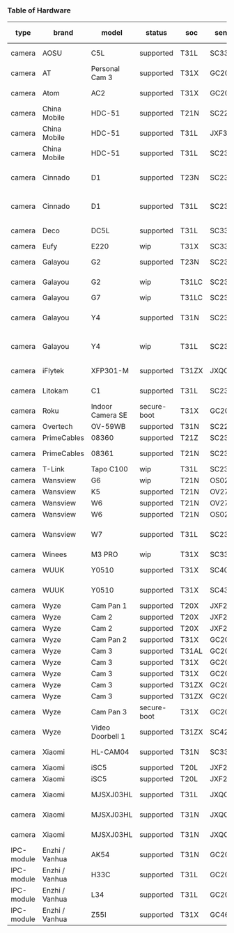 
### Table of Hardware

  | type       | brand          | model            | status      | soc   | sensor  | wifi       | flash MB | CPU MHz | RAM MB | ethernet | wifi  | data     | resolution            | power                | price      | 
  | --         | --             | --               | --          | --    | --      | --         | --:      | --:     | --:    | --       | --    | --       | --                    | --                   | --         | 
  | camera     | AOSU           | C5L              | supported   | T31L  | SC3336  | RTL8188FTV | 16       | 1000    | 64     |          | b/g/n | wifi     | 2304x1296@30fps       | wired                | 63 USD     | 
  | camera     | AT             | Personal Cam 3   | supported   | T31X  | GC2053  | ATBM6031   | 16       | 1400    | 128    |          | b/g/n | wifi     | 1920x1080@30fps       | battery?             |            | 
  | camera     | Atom           | AC2              | supported   | T31X  | GC2053  | ATBM6031   | 16       | 1400    | 128    |          | b/g/n | wifi     | 1920x1080@30fps       | wired 5V/1A          |            | 
  | camera     | China Mobile   | HDC-51           | supported   | T21N  | SC2235  | RTL8189FTV | 16       | 800     | 64     |          | b/g/n | wifi     | 1920x1080@50fps       | wired                |            | 
  | camera     | China Mobile   | HDC-51           | supported   | T31L  | JXF37   | RTL8188FTV | 16       | 1000    | 64     |          | b/g/n | wifi     | 2400x1440@5~30fps     | wired                |            | 
  | camera     | China Mobile   | HDC-51           | supported   | T31L  | SC2332  | RTL8188FTV | 16       | 1000    | 64     |          | b/g/n | wifi     | 1920x1080@30fps       | wired                |            | 
  | camera     | Cinnado        | D1               | supported   | T23N  | SC2336  | ATBM6012BX | 8        | 1400    | 64     |          | b/g/n | wifi     | 1920x1080@30fps       | wired 5V/1A          | 30 EUR ??? | 
  | camera     | Cinnado        | D1               | supported   | T31L  | SC2336  | ATBM6031   | 8        | 1000    | 64     |          | b/g/n | wifi     | 1920x1080@30fps       | wired 5V/1A          | 30 EUR ??? | 
  | camera     | Deco           | DC5L             | supported   | T31L  | SC3336  | RTL8188FTV | 16       | 1000    | 64     |          | b/g/n | wifi     | 2304x1296@30fps       | wired 12V/0.25A      | 63 USD     | 
  | camera     | Eufy           | E220             | wip         | T31X  | SC3336  | BCM43???   | 32       | 1400    | 128    |          | ???   |          | 2304x1296@30fps       |                      |            | 
  | camera     | Galayou        | G2               | supported   | T23N  | SC2336  | ATBM6012BX | 8        | 1400    | 64     |          | b/g/n | wifi     | 1920x1080@30fps       | wired                | 35 EUR     | 
  | camera     | Galayou        | G2               | wip         | T31LC | SC2336  | ATBM6012BX | 8        | ??      | ??     |          | b/g/n | wifi     | 1920x1080@30fps       | wired                | 35 EUR     | 
  | camera     | Galayou        | G7               | wip         | T31LC | SC2336  | ATBM6012B  | 8        | ??      | ??     |          | b/g/n |          | 1920x1080@30fps       |                      |            | 
  | camera     | Galayou        | Y4               | supported   | T31N  | SC2336  | ATBM6012B  | 8        | 1400    | 64     |          | b/g/n | wifi     | 1920x1080@30fps       | wired 5V/1A microUSB | 38 EUR     | 
  | camera     | Galayou        | Y4               | wip         | T31L  | SC2336  | ATBM6032   | 8        | 1000    | 64     |          | b/g/n | wifi     | 1920x1080@30fps       | wired 5V/1A microUSB | 38 EUR     | 
  | camera     | iFlytek        | XFP301-M         | supported   | T31ZX | JXQ03   | RTL8188FTV | 16       | 1400    | 128    |          | b/g/n | wifi     | 3600x1600@5~30fps ??? |                      |            | 
  | camera     | Litokam        | C1               | supported   | T31L  | SC2336  | ATBM6012B  | 8        | 1000    | 64     |          | b/g/n | wifi     | 1920x1080@30fps       | wired                | 59 USD     | 
  | camera     | Roku           | Indoor Camera SE | secure-boot | T31X  | GC2053  | ATBM6031   | 16       | 1400    | 128    |          | b/g/n |          | 1920x1080@30fps       |                      |            | 
  | camera     | Overtech       | OV-59WB          | supported   | T31N  | SC223A  | RTL8188FTV | 16       | 1400    | 64     |          | b/g/n | wifi     | 1920x1080@30fps       | wired                |            | 
  | camera     | PrimeCables    | 08360            | supported   | T21Z  | SC2300  | RTL8188FTV | 8        | 800     | 64     |          | b/g/n | wifi     | 1920x1080@30fps       | wired 5V             |            | 
  | camera     | PrimeCables    | 08361            | supported   | T21N  | SC2300  | RTL8188FTV | 8        | 800     | 64     |          | b/g/n | wifi     | 1920x1080@30fps       | wired 5V/1A          |            | 
  | camera     | T-Link         | Tapo C100        | wip         | T31L  | SC2336  | RTL8188FTV | 8        | 1000    | 64     |          | b/g/n |          | 1920x1080@30fps       |                      |            | 
  | camera     | Wansview       | G6               | wip         | T21N  | OS02G10 | RTL8188FTV | 16       | 800     | 64     |          | b/g/n |          | 1920x1080@30fps       |                      |            | 
  | camera     | Wansview       | K5               | supported   | T21N  | OV2735b | MT7601STA  | 8        | 800     | 64     |          | b/g/n | wifi     | 2106x1595@5~30fps     | wired 5V             |            | 
  | camera     | Wansview       | W6               | supported   | T21N  | OV2735b | RTL8188FTV | 8        | 800     | 64     | true     | b/g/n | wifi/eth | 2106x1595@5~30fps     | wired                |            | 
  | camera     | Wansview       | W6               | supported   | T21N  | OS02G10 | RTL8188FTV | 16       | 800     | 64     | true     | b/g/n | wifi/eth | 1920x1080@30fps       | wired                |            | 
  | camera     | Wansview       | W7               | supported   | T31L  | SC2336  | ATBM6012B  | 8        | 1000    | 64     |          | b/g/n | wifi     | 1920x1080@30fps       | wired 5V/1A USB      | 52 USD     | 
  | camera     | Winees         | M3 PRO           | wip         | T31X  | SC3336  | RTL8192FC  | 16       | 1400    | 128    |          | b/g/n |          | 2304x1296@30fps       |                      |            | 
  | camera     | WUUK           | Y0510            | supported   | T31X  | SC401AI | SSV6158    | 16       | 1400    | 128    |          | b/g/n | wifi     | 2560x1440@30fps       | wired 5V             | 27 EUR     | 
  | camera     | WUUK           | Y0510            | supported   | T31X  | SC4336p | SSV6158    | 16       | 1400    | 128    |          | b/g/n | wifi     | 2880x1620@30fps ???   | wired 5V             | 27 EUR     | 
  | camera     | Wyze           | Cam Pan 1        | supported   | T20X  | JXF22   | RTL8189ETV | 16       | 800     | 128    |          | b/g/n |          | 1920x1080@60fps       |                      |            | 
  | camera     | Wyze           | Cam 2            | supported   | T20X  | JXF22   | RTL8189FTV | 16       | 800     | 128    |          | b/g/n |          | 1920x1080@60fps       |                      |            | 
  | camera     | Wyze           | Cam 2            | supported   | T20X  | JXF23   | RTL8189FTV | 16       | 800     | 128    |          | b/g/n |          | 1920x1080@30fps       |                      |            | 
  | camera     | Wyze           | Cam Pan 2        | supported   | T31X  | GC2053  | ATBM6031   | 16       | 1400    | 128    |          | b/g/n |          | 1920x1080@30fps       |                      |            | 
  | camera     | Wyze           | Cam 3            | supported   | T31AL | GC2053  | ATBM6031   | 16       | 1500    | 128    |          | b/g/n |          | 1920x1080@30fps       |                      |            | 
  | camera     | Wyze           | Cam 3            | supported   | T31X  | GC2053  | ATBM6031   | 16       | 1400    | 128    |          | b/g/n |          | 1920x1080@30fps       |                      |            | 
  | camera     | Wyze           | Cam 3            | supported   | T31X  | GC2053  | RTL8189FTV | 16       | 1400    | 128    |          | b/g/n |          | 1920x1080@30fps       |                      |            | 
  | camera     | Wyze           | Cam 3            | supported   | T31ZX | GC2053  | ATBM6031   | 16       | 1400    | 128    |          | b/g/n |          | 1920x1080@30fps       |                      |            | 
  | camera     | Wyze           | Cam 3            | supported   | T31ZX | GC2053  | RTL8189FTV | 16       | 1400    | 128    |          | b/g/n |          | 1920x1080@30fps       |                      |            | 
  | camera     | Wyze           | Cam Pan 3        | secure-boot | T31X  | GC2053  | ATBM6031   | 16       | 1400    | 128    |          | b/g/n |          | 1920x1080@30fps       |                      |            | 
  | camera     | Wyze           | Video Doorbell 1 | supported   | T31ZX | SC4236  | RTL8189ETV | 16       | 1400    | 128    |          | b/g/n |          | 2304x1536@30fps       |                      |            | 
  | camera     | Xiaomi         | HL-CAM04         | supported   | T31N  | SC3335  | ATBM6031   | 16       | 1400    | 64     |          | b/g/n |          | 2500x1620@30fps ???   |                      |            | 
  | camera     | Xiaomi         | iSC5             | supported   | T20L  | JXF22   | RTL8189FTV | 10       | 800     | 64     |          | b/g/n |          | 1920x1080@60fps       |                      |            | 
  | camera     | Xiaomi         | iSC5             | supported   | T20L  | JXF23   | RTL8189FTV | 10       | 800     | 64     |          | b/g/n |          | 1920x1080@30fps       |                      |            | 
  | camera     | Xiaomi         | MJSXJ03HL        | supported   | T31L  | JXQ03p  | RTL8189FTV | 16       | 1000    | 64     |          | b/g/n |          | 2304x1296@5~30fps ??? |                      |            | 
  | camera     | Xiaomi         | MJSXJ03HL        | supported   | T31N  | JXQ03   | RTL8189FTV | 16       | 1400    | 64     |          | b/g/n |          | 3600x1600@5~30fps ??? |                      |            | 
  | camera     | Xiaomi         | MJSXJ03HL        | supported   | T31N  | JXQ03p  | RTL8189FTV | 16       | 1400    | 64     |          | b/g/n |          | 2304x1296@5~30fps ??? |                      |            | 
  | IPC-module | Enzhi / Vanhua | AK54             | supported   | T31N  | GC2053  | --         | 8        | 1400    | 64     | true     | --    |          | 1920x1080@30fps       |                      |            | 
  | IPC-module | Enzhi / Vanhua | H33C             | supported   | T31L  | GC2083  | --         | 8        | 1000    | 64     | true     | --    |          | 1920x1080@30fps       |                      |            | 
  | IPC-module | Enzhi / Vanhua | L34              | supported   | T31L  | GC2083  | --         | 8        | 1000    | 64     | true     | --    |          | 1920x1080@30fps       |                      |            | 
  | IPC-module | Enzhi / Vanhua | Z55I             | supported   | T31X  | GC4653  | --         | 16       | 1400    | 128    | true     | --    |          | 2560x1440@30fps       |                      |            | 

